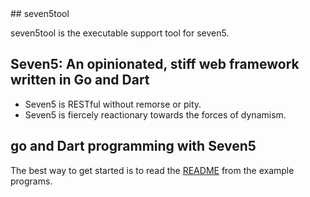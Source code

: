 <link href="http://kevinburke.bitbucket.org/markdowncss/markdown.css" rel="stylesheet"></link>
## seven5tool

seven5tool is the executable support tool for seven5.

## Seven5: An opinionated, stiff web framework written in Go and Dart

* Seven5 is RESTful without remorse or pity.
* Seven5 is fiercely reactionary towards the forces of dynamism.

## go and Dart programming with Seven5

The best way to get started is to read the [README](https://github.com/seven5/seven5/tree/examples) from the example programs.

